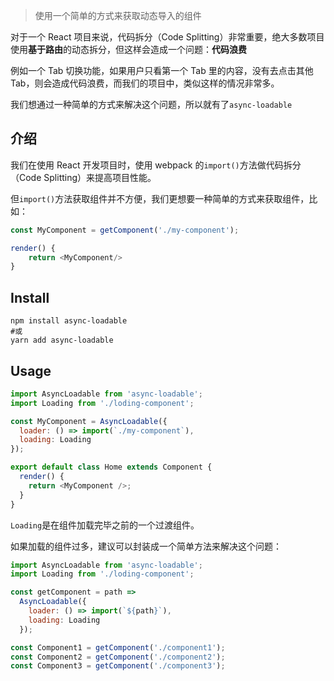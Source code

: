 > 使用一个简单的方式来获取动态导入的组件

对于一个 React 项目来说，代码拆分（Code Splitting）非常重要，绝大多数项目使用**基于路由**的动态拆分，但这样会造成一个问题：**代码浪费**

例如一个 Tab 切换功能，如果用户只看第一个 Tab 里的内容，没有去点击其他 Tab，则会造成代码浪费，而我们的项目中，类似这样的情况非常多。

我们想通过一种简单的方式来解决这个问题，所以就有了`async-loadable`

## 介绍

我们在使用 React 开发项目时，使用 webpack 的`import()`方法做代码拆分（Code Splitting）来提高项目性能。

但`import()`方法获取组件并不方便，我们更想要一种简单的方式来获取组件，比如：

```js
const MyComponent = getComponent('./my-component');

render() {
    return <MyComponent/>
}
```

## Install

```shell
npm install async-loadable
#或
yarn add async-loadable
```

## Usage

```js
import AsyncLoadable from 'async-loadable';
import Loading from './loding-component';

const MyComponent = AsyncLoadable({
  loader: () => import(`./my-component`),
  loading: Loading
});

export default class Home extends Component {
  render() {
    return <MyComponent />;
  }
}
```

`Loading`是在组件加载完毕之前的一个过渡组件。

如果加载的组件过多，建议可以封装成一个简单方法来解决这个问题：

```js
import AsyncLoadable from 'async-loadable';
import Loading from './loding-component';

const getComponent = path =>
  AsyncLoadable({
    loader: () => import(`${path}`),
    loading: Loading
  });

const Component1 = getComponent('./component1');
const Component2 = getComponent('./component2');
const Component3 = getComponent('./component3');
```
